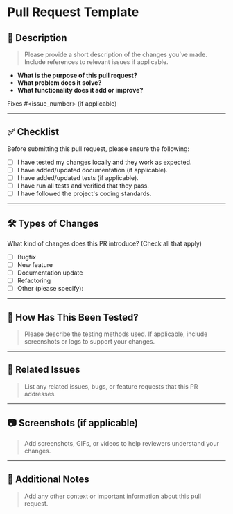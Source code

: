# Pull Request Template

## 📝 Description
> Please provide a short description of the changes you’ve made. Include references to relevant issues if applicable.

- **What is the purpose of this pull request?**
- **What problem does it solve?**
- **What functionality does it add or improve?**

Fixes #<issue_number> (if applicable)

---

## ✅ Checklist

Before submitting this pull request, please ensure the following:

- [ ] I have tested my changes locally and they work as expected.
- [ ] I have added/updated documentation (if applicable).
- [ ] I have added/updated tests (if applicable).
- [ ] I have run all tests and verified that they pass.
- [ ] I have followed the project's coding standards.

---

## 🛠️ Types of Changes

What kind of changes does this PR introduce? (Check all that apply)

- [ ] Bugfix
- [ ] New feature
- [ ] Documentation update
- [ ] Refactoring
- [ ] Other (please specify): 

---

## 🚀 How Has This Been Tested?

> Please describe the testing methods used. If applicable, include screenshots or logs to support your changes.

---

## 🔗 Related Issues

> List any related issues, bugs, or feature requests that this PR addresses.

---

## 📷 Screenshots (if applicable)

> Add screenshots, GIFs, or videos to help reviewers understand your changes.

---

## 🌟 Additional Notes

> Add any other context or important information about this pull request.
